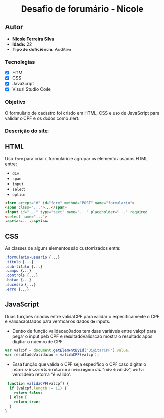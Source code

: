 <h1 align="center">
Desafio de forumário - Nicole
</h1>

## Autor

- **Nicole Ferreira Silva**
- **Idade:** 22 
- **Tipo de deficiência:** Auditiva

### Tecnologias
- [x] HTML
- [x] CSS
- [x] JavaScript
- [x] Visual Studio Code

### Objetivo
O formulário de cadastro foi criado em HTML, CSS e uso de JavaScript para validar o CPF e os dados como alert.

### Descrição do site:

## HTML
Uso <tag> `form` para criar o formulário e agrupar os elementos usados HTML entre:
- `div`
- `span`
- `input`
- `select`
- `option`

```html
<form accept="#" id="form" method="POST" name="formulario">
<span class="...">...</span>
<input id="..." type="text" name="..." placeholder="..." required
<select name="...">
<option>...</option>
```

## CSS
As classes de alguns elementos são customizados entre:
 ```css
.formulario-usuario {...}
.titulo {...}
.sub-titulo {...}
.campo {...}
.controle {...}
.botao {...}
.sucesso {...}
.erro {...}
```

## JavaScript
Duas funções criados entre validaCPF para validar o especificamente o CPF e validacaoDados para verificar os dados de inputs.

- Dentro de função validacaoDados tem duas variáveis entre valcpf para pegar o input pelo CPF e resultadoValidacao mostra o resultado após digitiar o núemro de CPF.
```js
var valcpf = document.getElementById("DigitarCPF").value;
var resultadoValidacao = validaCPF(valcpf);
```

- Essa função que valida o CPF seja especifico o CPF caso digitar o número incorreto e retorna a mensagem diz "não é válido", se for verdadeiro retorna "é válido".
```js
 function validaCPF(valcpf) {
  if (valcpf.length != 11) {
    return false;
  } else {
    return true;
  }
}
```

